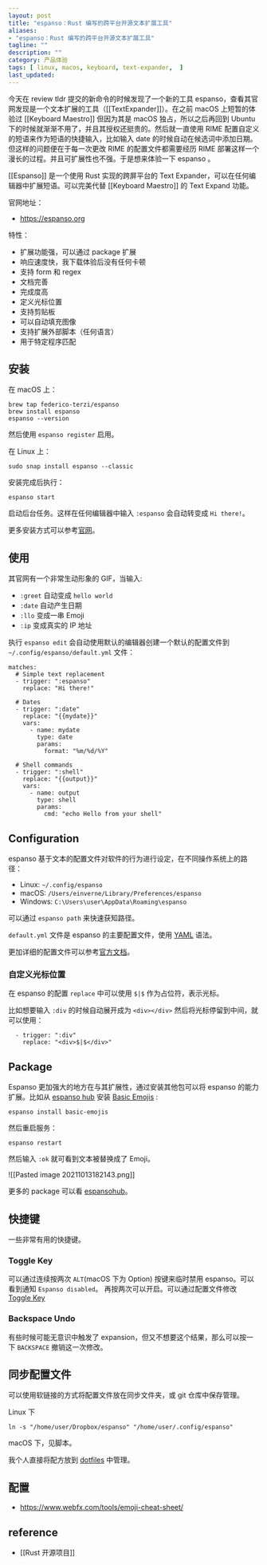```yaml
---
layout: post
title: "espanso：Rust 编写的跨平台开源文本扩展工具"
aliases: 
- "espanso：Rust 编写的跨平台开源文本扩展工具"
tagline: ""
description: ""
category: 产品体验
tags: [ linux, macos, keyboard, text-expander,  ]
last_updated:
---
```


今天在 review tldr 提交的新命令的时候发现了一个新的工具 espanso，查看其官网发现是一个文本扩展的工具（[[TextExpander]]）。在之前 macOS 上短暂的体验过 [[Keyboard Maestro]] 但因为其是 macOS 独占，所以之后再回到 Ubuntu 下的时候就渐渐不用了，并且其授权还挺贵的。然后就一直使用 RIME 配置自定义的短语来作为短语的快捷输入，比如输入 date 的时候自动在候选词中添加日期。但这样的问题便在于每一次更改 RIME 的配置文件都需要经历 RIME 部署这样一个漫长的过程。并且可扩展性也不强。于是想来体验一下 espanso 。

[[Espanso]] 是一个使用 Rust 实现的跨屏平台的 Text Expander，可以在任何编辑器中扩展短语。可以完美代替 [[Keyboard Maestro]] 的 Text Expand 功能。

官网地址：

- <https://espanso.org>

特性：

- 扩展功能强，可以通过 package 扩展
- 响应速度快，我下载体验后没有任何卡顿
- 支持 form 和 regex
- 文档完善
- 完成度高
- 定义光标位置
- 支持剪贴板
- 可以自动填充图像
- 支持扩展外部脚本（任何语言）
- 用于特定程序匹配

## 安装

在 macOS 上：

    brew tap federico-terzi/espanso
    brew install espanso
    espanso --version

然后使用 `espanso register` 启用。

在 Linux 上：

    sudo snap install espanso --classic

安装完成后执行：

    espanso start

启动后台任务。这样在任何编辑器中输入 `:espanso` 会自动转变成 `Hi there!`。

更多安装方式可以参考[官网](https://espanso.org/install/)。

## 使用

其官网有一个非常生动形象的 GIF，当输入:

- `:greet` 自动变成 `hello world`
- `:date` 自动产生日期
- `:llo` 变成一串 Emoji
- `:ip` 变成真实的 IP 地址

执行 `espanso edit` 会自动使用默认的编辑器创建一个默认的配置文件到 `~/.config/espanso/default.yml` 文件：

```
matches:
  # Simple text replacement
  - trigger: ":espanso"
    replace: "Hi there!"

  # Dates
  - trigger: ":date"
    replace: "{{mydate}}"
    vars:
      - name: mydate
        type: date
        params:
          format: "%m/%d/%Y"

  # Shell commands
  - trigger: ":shell"
    replace: "{{output}}"
    vars:
      - name: output
        type: shell
        params:
          cmd: "echo Hello from your shell"
```

## Configuration

espanso 基于文本的配置文件对软件的行为进行设定，在不同操作系统上的路径：

- Linux: `~/.config/espanso`
- macOS: `/Users/einverne/Library/Preferences/espanso`
- Windows: `C:\Users\user\AppData\Roaming\espanso`

可以通过 `espanso path` 来快速获知路径。

`default.yml` 文件是 espanso 的主要配置文件，使用 [YAML](/post/2015/08/yaml.html) 语法。

更加详细的配置文件可以参考[官方文档](https://federicoterzi.com/)。

### 自定义光标位置

在 espanso 的配置 `replace` 中可以使用 `$|$` 作为占位符，表示光标。

比如想要输入 `:div` 的时候自动展开成为 `<div></div>` 然后将光标停留到中间，就可以使用：

```
  - trigger: ":div"
    replace: "<div>$|$</div>"
```

## Package

Espanso 更加强大的地方在与其扩展性，通过安装其他包可以将 espanso 的能力扩展。比如从 [espanso hub](https://hub.espanso.org/) 安装 [Basic Emojis](https://hub.espanso.org/packages/basic-emojis/) :

    espanso install basic-emojis

然后重启服务：

    espanso restart

然后输入 `:ok` 就可看到文本被替换成了 Emoji。

![[Pasted image 20211013182143.png]]

更多的 package 可以看 [espansohub](https://hub.espanso.org/)。

## 快捷键

一些非常有用的快捷键。

### Toggle Key

可以通过连续按两次 `ALT`(macOS 下为 Option) 按键来临时禁用 espanso。可以看到通知 `Espanso disabled`。 再按两次可以开启。可以通过配置文件修改 [Toggle Key](https://espanso.org/docs/configuration/#customizing-the-toggle-key)

### Backspace Undo

有些时候可能无意识中触发了 expansion，但又不想要这个结果，那么可以按一下 `BACKSPACE` 撤销这一次修改。

## 同步配置文件

可以使用软链接的方式将配置文件放在同步文件夹，或 git 仓库中保存管理。

Linux 下

    ln -s "/home/user/Dropbox/espanso" "/home/user/.config/espanso"

macOS 下，见脚本。

我个人直接将配方放到 [dotfiles](https://github.com/einverne/dotfiles) 中管理。

## 配置

- <https://www.webfx.com/tools/emoji-cheat-sheet/>

## reference

- [[Rust 开源项目]]
